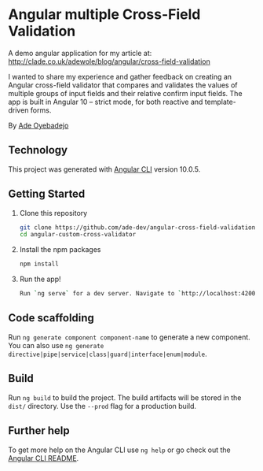 # Angular multiple Cross-Field Validation

A demo angular application for my article at: http://clade.co.uk/adewole/blog/angular/cross-field-validation

I wanted to share my experience and gather feedback on creating an Angular cross-field validator that compares and validates the values of multiple groups of input fields and their relative confirm input fields. The app is built in Angular 10 – strict mode, for both reactive and template-driven forms.

By [Ade Oyebadejo](http://www.clade.co.uk/adewole)

## Technology

This project was generated with [Angular CLI](https://github.com/angular/angular-cli) version 10.0.5.

## Getting Started

1. Clone this repository

   ```bash
   git clone https://github.com/ade-dev/angular-cross-field-validation.git angular-cross-field-validation
   cd angular-custom-cross-validator
   ```

1. Install the npm packages

   ```bash
   npm install
   ```

1. Run the app!

   ```bash
   Run `ng serve` for a dev server. Navigate to `http://localhost:4200/`. The app will automatically reload if you change any of the source files.
   ```
## Code scaffolding

Run `ng generate component component-name` to generate a new component. You can also use `ng generate directive|pipe|service|class|guard|interface|enum|module`.

## Build

Run `ng build` to build the project. The build artifacts will be stored in the `dist/` directory. Use the `--prod` flag for a production build.

## Further help

To get more help on the Angular CLI use `ng help` or go check out the [Angular CLI README](https://github.com/angular/angular-cli/blob/master/README.md).
